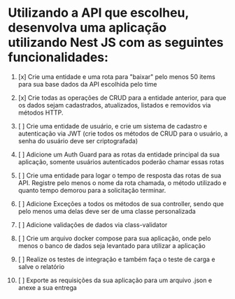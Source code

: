 # Utilizando a API que escolheu, desenvolva uma aplicação utilizando Nest JS com as seguintes funcionalidades:

1. [x] Crie uma entidade e uma rota para "baixar" pelo menos 50 items para sua base dados da API escolhida pelo time

2. [x] Crie todas as operações de CRUD para a entidade anterior, para que os dados sejam cadastrados, atualizados, listados e removidos via métodos HTTP.

3. [ ] Crie uma entidade de usuário, e crie um sistema de cadastro e autenticação via JWT (crie todos os métodos de CRUD para o usuário, a senha do usuário deve ser criptografada)

4. [ ] Adicione um Auth Guard para as rotas da entidade principal da sua aplicação, somente usuários autenticados poderão chamar essas rotas

5. [ ] Crie uma entidade para logar o tempo de resposta das rotas de sua API. Registre pelo menos o nome da rota chamada, o método utilizado e quanto tempo demorou para a solicitação terminar.

6. [ ] Adicione Exceções a todos os métodos de sua controller, sendo que pelo menos uma delas deve ser de uma classe personalizada

7. [ ] Adicione validações de dados via class-validator

8. [ ] Crie um arquivo docker compose para sua aplicação, onde pelo menos o banco de dados seja levantado para utilizar a aplicação

9. [ ] Realize os testes de integração e também faça o teste de carga e salve o relatório

10. [ ] Exporte as requisições da sua aplicação para um arquivo .json e anexe a sua entrega
